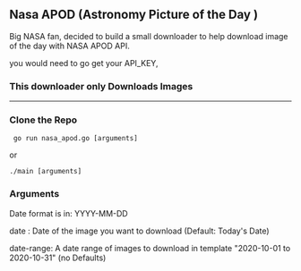 ## Nasa APOD (Astronomy Picture of the Day )

Big NASA fan, decided to build a small downloader to help download image of the day with NASA APOD API.

you would need to go get your API_KEY,
### This downloader only Downloads Images
 
 ---
### Clone the Repo

` go run nasa_apod.go [arguments]` 

or

`./main [arguments]`

### Arguments

Date format is in: YYYY-MM-DD

date : Date of the image you want to download (Default: Today's Date)

date-range: A date range of images to download in template "2020-10-01 to 2020-10-31" (no Defaults)